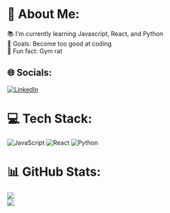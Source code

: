 # 💫 About Me:
📚 I'm currently learning Javascript, React, and Python<br>🎯 Goals: Become too good at coding<br>🎲 Fun fact: Gym rat


## 🌐 Socials:
[![LinkedIn](https://img.shields.io/badge/LinkedIn-%230077B5.svg?logo=linkedin&logoColor=white)](https://linkedin.com/in/douglasfantin) 

# 💻 Tech Stack:
![JavaScript](https://img.shields.io/badge/javascript-%23323330.svg?style=for-the-badge&logo=javascript&logoColor=%23F7DF1E) ![React](https://img.shields.io/badge/react-%2320232a.svg?style=for-the-badge&logo=react&logoColor=%2361DAFB) ![Python](https://img.shields.io/badge/python-3670A0?style=for-the-badge&logo=python&logoColor=ffdd54)
# 📊 GitHub Stats:
![](https://github-readme-stats.vercel.app/api?username=ImFantin&theme=dark&hide_border=false&include_all_commits=false&count_private=false)<br/>
![](https://github-readme-streak-stats.herokuapp.com/?user=ImFantin&theme=dark&hide_border=false)<br/>
